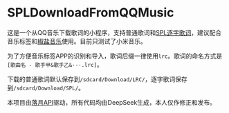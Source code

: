 # SPLDownloadFromQQMusic
这是一个从QQ音乐下载歌词的小程序，支持普通歌词和[SPL逐字歌词](https://moriafly.com/standards/spl.html)，建议配合音乐标签和[椒盐音乐](https://github.com/Moriafly/SaltPlayerSource)使用。目前只测试了小米音乐。

为了方便音乐标签APP的识别和导入，歌词后缀一律使用`lrc`。歌词的命名方式是`[歌曲名 - 歌手甲&歌手乙&···.lrc]`。

下载的普通歌词默认保存到`/sdcard/Download/LRC/`，逐字歌词保存到`/sdcard/Download/SPL/`。

本项目由[落月API](https://github.com/lvluoyue/api-doc)驱动，所有代码均由DeepSeek生成，本人仅作修正和发布。

